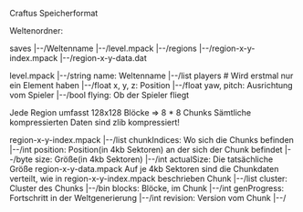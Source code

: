 Craftus Speicherformat

Weltenordner:

saves
|--/Weltenname
    |--/level.mpack
    |--/regions
        |--/region-x-y-index.mpack
        |--/region-x-y-data.dat

level.mpack
|--/string  name:   Weltenname
|--/list    players # Wird erstmal nur ein Element haben
    |--/float   x, y, z:    Position
    |--/float   yaw, pitch: Ausrichtung vom Spieler
    |--/bool    flying:     Ob der Spieler fliegt


Jede Region umfasst 128x128 Blöcke => 8 * 8 Chunks
Sämtliche kompressierten Daten sind zlib kompressiert!

region-x-y-index.mpack
|--/list    chunkIndices:    Wo sich die Chunks befinden
    |--/int     position:   Position(in 4kb Sektoren) an der sich der Chunk befindet
    |--/byte    size:       Größe(in 4kb Sektoren)
    |--/int     actualSize: Die tatsächliche Größe
region-x-y-data.mpack
Auf je 4kb Sektoren sind die Chunkdaten verteilt, wie in region-x-y-index.mpack beschrieben
Chunk
|--/list    cluster:    Cluster des Chunks
    |--/bin blocks: Blöcke, im Chunk
|--/int     genProgress:    Fortschritt in der Weltgenerierung
|--/int     revision:       Version vom Chunk
|--/

